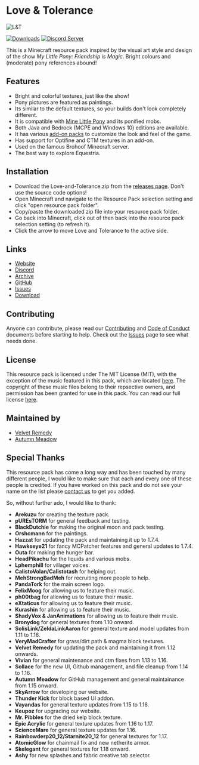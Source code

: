 # Love & Tolerance

![L&T](https://love-tolerance.com/assets/banner.png)

[![Downloads](https://img.shields.io/github/downloads/Love-and-Tolerance/Love-and-Tolerance/total.svg?color=blue)](https://github.com/Love-and-Tolerance/Love-and-Tolerance/releases/latest)
[![Discord Server](https://img.shields.io/discord/621069869244350468.svg?color=blueviolet)](https://discord.gg/fxNMGvm)

This is a Minecraft resource pack inspired by the visual art style and design of the show _My Little Pony: Friendship is Magic_. Bright colours and (moderate) pony references abound!

## Features

- Bright and colorful textures, just like the show!
- Pony pictures are featured as paintings.
- Its similar to the default textures, so your builds don't look completely different.
- It is compatible with [Mine Little Pony](https://minelittlepony-mod.com/) and its ponified mobs.
- Both Java and Bedrock (MCPE and Windows 10) editions are available.
- It has various [add-on packs](https://love-tolerance.com/addons/) to customize the look and feel of the game.
- Has support for Optifine and CTM textures in an add-on.
- Used on the famous Brohoof Minecraft server.
- The best way to explore Equestria.

## Installation

- Download the Love-and-Tolerance.zip from the [releases page](https://github.com/Love-and-Tolerance/Love-and-Tolerance/releases/latest). Don't use the source code options!
- Open Minecraft and navigate to the Resource Pack selection setting and click "open resource pack folder".
- Copy/paste the downloaded zip file into your resource pack folder.
- Go back into Minecraft, click out of then back into the resource pack selection setting (to refresh it).
- Click the arrow to move Love and Tolerance to the active side.

## Links

- [Website](https://love-tolerance.com)
- [Discord](https://discord.love-tolerance.com)
- [Archive](https://archive.love-tolerance.com)
- [GitHub](https://github.love-tolerance.com)
- [Issues](https://issues.love-tolerance.com)
- [Download](https://download.love-tolerance.com)

## Contributing

Anyone can contribute, please read our [Contributing](.github/CONTRIBUTING.md) and [Code of Conduct](.github/CODE_OF_CONDUCT.md) documents before starting to help. Check out the [Issues](https://github.com/Love-and-Tolerance/Love-and-Tolerance/issues) page to see what needs done.

## License

This resource pack is licensed under The MIT License (MIT), with the exception of the music featured in this pack, which are located [here](assets/minecraft/sounds/records). The copyright of these music files belong to their repsective owners, and permission has been granted for use in this pack. You can read our full license [here](LICENSE).

## Maintained by

- [Velvet Remedy](https://github.com/velvetremedy/)
- [Autumn Meadow](https://github.com/autumnblazey/)

## Special Thanks

This resource pack has come a long way and has been touched by many different people, I would like to make sure that each and every one of these people is credited. If you have worked on this pack and do not see your name on the list please [contact us](mailto:contact@love-tolerance.com) to get you added.

So, without further ado, I would like to thank:

- **Arekuzu** for creating the texture pack.
- **pUREsTORM** for general feedback and testing.
- **BlackDutchie** for making the original moon and pack testing.
- **Orshcmann** for the paintings.
- **Hazzat** for updating the pack and maintaining it up to 1.7.4.
- **Hawkseye21** for fancy MCPatcher features and general updates to 1.7.4.
- **Outa** for making the hunger bar.
- **HeadPikachu** for the liquids and various mobs.
- **Lphemphill** for villager voices.
- **CalistoVolan/Calistotash** for helping out.
- **MehStrongBadMeh** for recruiting more people to help.
- **PandaTork** for the main screen logo.
- **FelixMoog** for allowing us to feature their music.
- **ph00tbag** for allowing us to feature their music.
- **eXtaticus** for allowing us to feature their music.
- **Kurashin** for allowing us to feature their music.
- **ShadyVox & JanAnimations** for allowing us to feature their music.
- **Bronydog** for general textures from 1.10 onward.
- **SolisLink/ZeldaLinkAaron** for general texture and model updates from 1.11 to 1.16.
- **VeryMadCrafter** for grass/dirt path & magma block textures.
- **Velvet Remedy** for updating the pack and maintaining it from 1.12 onwards.
- **Vivian** for general maintenance and ctm fixes from 1.13 to 1.16.
- **Sollace** for the new UI, Github management, and file cleanup from 1.14 to 1.16.
- **Autumn Meadow** for GitHub management and general maintainance from 1.15 onward.
- **SkyArrow** for developing our website.
- **Thunder Kick** for block based UI addon.
- **Vayandas** for general texture updates from 1.15 to 1.16.
- **Keupoz** for upgrading our website.
- **Mr. Pibbles** for the dried kelp block texture.
- **Epic Acrylic** for general texture updates from 1.16 to 1.17.
- **ScienceMare** for general texture updates for 1.16.
- **Rainbowderp20_12/Starnite20_12** for general textures for 1.17.
- **AtomicGlow** for chainmail fix and new netherite armor.
- **Skelegant** for general textures for 1.18 onward.
- **Ashy** for new splashes and fabric creative tab selector.
